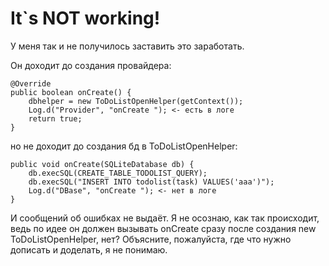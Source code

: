 # It`s NOT working!

У меня так и не получилось заставить это заработать.

Он доходит до создания провайдера:

    @Override
    public boolean onCreate() {
        dbhelper = new ToDoListOpenHelper(getContext());
        Log.d("Provider", "onCreate "); <- есть в логе
        return true;
    }

но не доходит до создания бд в ToDoListOpenHelper:

    public void onCreate(SQLiteDatabase db) {
        db.execSQL(CREATE_TABLE_TODOLIST_QUERY);
        db.execSQL("INSERT INTO todolist(task) VALUES('aaa')");
        Log.d("DBase", "onCreate "); <- нет в логе
    }

И сообщений об ошибках не выдаёт. Я не осознаю, как так происходит, ведь по идее он должен вызывать onCreate сразу после создания new ToDoListOpenHelper, нет? Объясните, пожалуйста, где что нужно дописать и доделать, я не понимаю.

